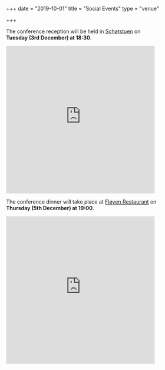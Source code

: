 +++
date = "2019-10-01"
title = "Social Events"
type = "venue"

+++

The conference reception will be held in [Schøtstuen](https://hanseatiskemuseum.museumvest.no/norsk/utstillinger/opplev-de-unike-schoetstuene/) on <br>**Tuesday (3rd December) at 18:30**.

<iframe src="https://www.google.com/maps/embed?pb=!1m14!1m8!1m3!1d985.4134142779349!2d5.3221391!3d60.398538!3m2!1i1024!2i768!4f13.1!3m3!1m2!1s0x463cfc01b8087b59%3A0x78774805c12a28c8!2sSch%C3%B8tstuene%20-%20Det%20Hanseatiske%20Museum%20og%20Sch%C3%B8tstuene!5e0!3m2!1sno!2sno!4v1570978140952!5m2!1sno!2sno" width="80%;" height="400" frameborder="0" style="border:0;" allowfullscreen=""></iframe></center>

The conference dinner will take place at [Fløyen Restaurant](https://www.floienfolkerestaurant.no) on <br>**Thursday (5th December) at 19:00**.

<iframe src="https://www.google.com/maps/embed?pb=!1m14!1m8!1m3!1d7884.328596413063!2d5.3436489!3d60.394321!3m2!1i1024!2i768!4f13.1!3m3!1m2!1s0x0%3A0x5035e986676f8d59!2sFl%C3%B8ien%20Folkerestaurant!5e0!3m2!1sno!2sno!4v1570978079007!5m2!1sno!2sno" width="80%;" height="400" frameborder="0" style="border:0;" allowfullscreen=""></iframe></center>


